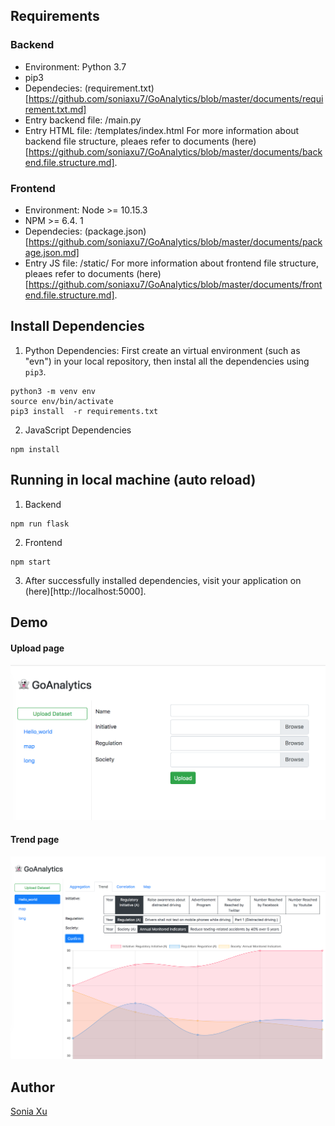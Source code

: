 ## Requirements
### Backend
- Environment: Python 3.7
- pip3
- Dependecies: (requirement.txt)[https://github.com/soniaxu7/GoAnalytics/blob/master/documents/requirement.txt.md]
- Entry backend file: /main.py
- Entry HTML file: /templates/index.html
For more information about backend file structure, pleaes refer to documents (here)[https://github.com/soniaxu7/GoAnalytics/blob/master/documents/backend.file.structure.md].

### Frontend
- Environment: Node >= 10.15.3
- NPM >= 6.4. 1
- Dependecies: (package.json)[https://github.com/soniaxu7/GoAnalytics/blob/master/documents/package.json.md]
- Entry JS file: /static/
For more information about frontend file structure, pleaes refer to documents (here)[https://github.com/soniaxu7/GoAnalytics/blob/master/documents/frontend.file.structure.md].

## Install Dependencies
1. Python Dependencies: First create an virtual environment (such as "evn") in your local repository, then instal all the dependencies using ``pip3``.
```
python3 -m venv env
source env/bin/activate
pip3 install  -r requirements.txt
```
2. JavaScript Dependencies
```
npm install
```

## Running in local machine (auto reload)
1. Backend
```
npm run flask
```
2. Frontend
```
npm start
```
3. After successfully installed dependencies, visit your application on (here)[http://localhost:5000].

## Demo
#### Upload page
<div>
  <img width="600" src="https://github.com/soniaxu7/GoAnalytics/blob/master/documents/images/upload.png">
<div>

#### Trend page
<div>
  <img width="600" src="https://github.com/soniaxu7/GoAnalytics/blob/master/documents/images/trend.png">
<div>

## Author
[Sonia Xu](mailto:soniaxu7@foxmail.com)
